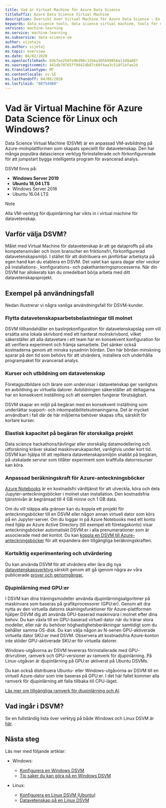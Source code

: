 ```yaml
---
title: Vad är Virtual Machine för Azure Data Science
titleSuffix: Azure Data Science Virtual Machine
description: Översikt över Virtual Machine för Azure Data Science – En enkel att skapa och använda virtuell dator på Azure-molnplattformen med förinstallerade och konfigurerade verktyg och bibliotek för datavetenskap och utveckling av intelligenta program.
keywords: data science tools, data science virtual machine, tools for data science, linux data science
services: machine-learning
ms.service: machine-learning
ms.subservice: data-science-vm
author: vijetajo
ms.author: vijetaj
ms.topic: overview
ms.date: 04/02/2020
ms.openlocfilehash: 03bfee258fe96d90c32b6a305b99856a11d9a087
ms.sourcegitcommit: 441db70765ff9042db87c60f4aa3c51df2afae2d
ms.translationtype: MT
ms.contentlocale: sv-SE
ms.lasthandoff: 04/06/2020
ms.locfileid: "80754980"
---
```

# <a name="what-is-the-azure-data-science-virtual-machine-for-linux-and-windows"></a>Vad är Virtual Machine för Azure Data Science för Linux och Windows?

Data Science Virtual Machine (DSVM) är en anpassad VM-avbildning på Azure-molnplattformen som skapats speciellt för datavetenskap. Den har många populära datascience verktyg förinstallerade och förkonfigurerade för att jumpstart bygga intelligenta program för avancerad analys. 

DSVM finns på:

+ **Windows Server 2019**
+ **Ubuntu 18,04 LTS**
+ Windows Server 2016
+ Ubuntu 16.04 LTS

> [!NOTE]
> Alla VM-verktyg för djupinlärning har vikts in i virtual machine för datavetenskap. 

## <a name="why-choose-the-dsvm"></a>Varför välja DSVM?

Målet med Virtual Machine för datavetenskap är att ge dataproffs på alla kompetensnivåer och inom branscher en friktionsfri, förkonfigurerad datavetenskapsmiljö. I stället för att distribuera en jämförbar arbetsyta på egen hand kan du etablera en DSVM. Det valet kan spara dagar eller _veckor_ på installations-, konfigurations- och pakethanteringsprocesserna. När din DSVM har allokerats kan du omedelbart börja arbeta med ditt datavetenskapsprojekt.

## <a name="sample-use-cases"></a>Exempel på användningsfall

Nedan illustrerar vi några vanliga användningsfall för DSVM-kunder.

### <a name="moving-data-science-workloads-to-the-cloud"></a>Flytta datavetenskapsarbetsbelastningar till molnet

DSVM tillhandahåller en baslinjekonfiguration för datavetenskapslag som vill ersätta sina lokala skrivbord med ett hanterat molnskrivbord, vilket säkerställer att alla datavetare i ett team har en konsekvent konfiguration för att verifiera experiment och främja samarbete. Det sänker också kostnaderna genom att minska sysadmin bördan. Den här bördan minskning sparar på den tid som behövs för att utvärdera, installera och underhålla programpaket för avancerad analys.

### <a name="data-science-training-and-education"></a>Kurser och utbildning om datavetenskap

Företagsutbildare och lärare som undervisar i datavetenskap ger vanligtvis en avbildning av virtuella datorer. Avbildningen säkerställer att deltagarna har en konsekvent inställning och att exemplen fungerar förutsägbart. 

DSVM skapar en miljö på begäran med en konsekvent inställning som underlättar support- och inkompatibilitetsutmaningarna. Det är mycket användbart i fall där de här miljöerna behöver skapas ofta, särskilt för kortare kurser.

### <a name="on-demand-elastic-capacity-for-large-scale-projects"></a>Elastisk kapacitet på begäran för storskaliga projekt

Data science hackathons/tävlingar eller storskalig datamodellering och utforskning kräver skalad maskinvarukapacitet, vanligtvis under kort tid. DSVM kan hjälpa till att replikera datavetenskapsmiljön snabbt på begäran, på utskalade servrar som tillåter experiment som kraftfulla datorresurser kan köra.

### <a name="custom-compute-power-for-azure-notebooks"></a>Anpassad beräkningskraft för Azure-anteckningsböcker

[Azure Notebooks](../../notebooks/azure-notebooks-overview.md) är en kostnadsfri värdtjänst för att utveckla, köra och dela Jupyter-anteckningsböcker i molnet utan installation. Den kostnadsfria tjänstnivån är begränsad till 4 GB minne och 1 GB data. 

Om du vill släppa alla gränser kan du koppla ett projekt för anteckningsböcker till en DSVM eller någon annan virtuell dator som körs på en Jupyter-server. Om du loggar in på Azure Notebooks med ett konto med hjälp av Azure Active Directory (till exempel ett företagskonto) visar anteckningsböcker automatiskt DSVM:er i alla prenumerationer som är associerade med det kontot. Du kan [koppla en DSVM till Azure-anteckningsböcker](../../notebooks/configure-manage-azure-notebooks-projects.md#compute-tier) för att expandera den tillgängliga beräkningskraften.

### <a name="short-term-experimentation-and-evaluation"></a>Kortsiktig experimentering och utvärdering

Du kan använda DSVM för att utvärdera eller lära dig nya [datavetenskapsverktyg,](./tools-included.md)särskilt genom att gå igenom några av våra publicerade [prover och genomgångar.](./dsvm-samples-and-walkthroughs.md)


### <a name="deep-learning-with-gpus"></a>Djupinlärning med GPU:er

I DSVM kan dina träningsmodeller använda djupinlärningsalgoritmer på maskinvara som baseras på grafikprocessorer (GPU:er). Genom att dra nytta av den virtuella datorns skalningsfunktioner för Azure-plattformen hjälper DSVM dig att använda GPU-baserad maskinvara i molnet efter dina behov. Du kan växla till en GPU-baserad virtuell dator när du tränar stora modeller, eller när du behöver höghastighetsberäkningar samtidigt som du behåller samma OS-disk. Du kan välja någon av N-serien GPU-aktiverade virtuella dator SKU:er med DSVM. Observera att kostnadsfria Azure-konton inte stöder GPU-aktiverade SKU:er för virtuella datorer.

Windows-utgåvorna av DSVM levereras förinstallerade med GPU-drivrutiner, ramverk och GPU-versioner av ramverk för djupinlärning. På Linux-utgåvan är djupinlärning på GPU:er aktiverat på Ubuntu DSVMs. 

Du kan också distribuera Ubuntu- eller Windows-utgåvorna av DSVM till en virtuell Azure-dator som inte baseras på GPU:er. I det här fallet kommer alla ramverk för djupinlärning att falla tillbaka till CPU-läget.

[Läs mer om tillgängliga ramverk för djupinlärning och AI](dsvm-tools-deep-learning-frameworks.md).

<a name="included"></a>
## <a name="whats-included-on-the-dsvm"></a>Vad ingår i DSVM?

Se en fullständig lista över verktyg på både Windows och Linux DSVM är [här](tools-included.md).

## <a name="next-steps"></a>Nästa steg

Läs mer med följande artiklar:

+ Windows:
  + [Konfigurera en Windows DSVM](provision-vm.md)
  + [Tio saker du kan göra på en Windows DSVM](vm-do-ten-things.md)

+ Linux:
  + [Konfigurera en Linux DSVM (Ubuntu)](dsvm-ubuntu-intro.md)
  + [Datavetenskap på en Linux DSVM](linux-dsvm-walkthrough.md)
